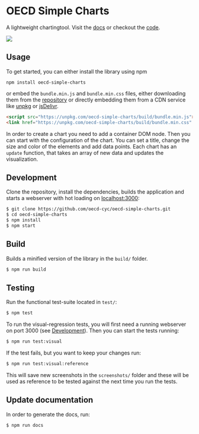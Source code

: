 # OECD Simple Charts

A lightweight chartingtool. Visit the [docs](https://oecd-cyc.github.io/oecd-simple-charts) or checkout the [code](https://github.com/oecd-cyc/oecd-simple-charts).

<img src="https://raw.githubusercontent.com/oecd-cyc/oecd-simple-charts/master/public/images/charts-example.png" style="max-width: 960px">

## Usage

To get started, you can either install the library using npm

```
npm install oecd-simple-charts
```

or embed the `bundle.min.js` and `bundle.min.css` files, either downloading them from the [repository](https://github.com/oecd-cyc/oecd-simple-charts) or directly embedding them from a CDN service like [unpkg](https://unpkg.com/oecd-simple-charts/build/bundle.min.js) or [jsDelivr](https://cdn.jsdelivr.net/npm/oecd-simple-charts).

```html
<script src="https://unpkg.com/oecd-simple-charts/build/bundle.min.js"></script>
<link href="https://unpkg.com/oecd-simple-charts/build/bundle.min.css" rel="stylesheet">
```

In order to create a chart you need to add a container DOM node. Then you can start with the configuration of the chart. You can set a title, change the size and color of the elements and add data points. Each chart has an `update` function, that takes an array of new data and updates the visualization.

## Development

Clone the repository, install the dependencies, builds the application and starts a webserver with hot loading on [localhost:3000](http://localhost:3000/):

```sh
$ git clone https://github.com/oecd-cyc/oecd-simple-charts.git
$ cd oecd-simple-charts
$ npm install
$ npm start
```

## Build

Builds a minified version of the library in the `build/` folder.

```sh
$ npm run build
```

## Testing

Run the functional test-suite located in `test/`:

```sh
$ npm test
```

To run the visual-regression tests, you will first need a running webserver on port 3000 (see [Development](#development)). Then you can start the tests running:

```sh
$ npm run test:visual
```

If the test fails, but you want to keep your changes run:

```sh
$ npm run test:visual:reference
```

This will save new screenshots in the `screenshots/` folder and these will be used as reference to be tested against the next time you run the tests.

## Update documentation

In order to generate the docs, run:

```sh
$ npm run docs
```
